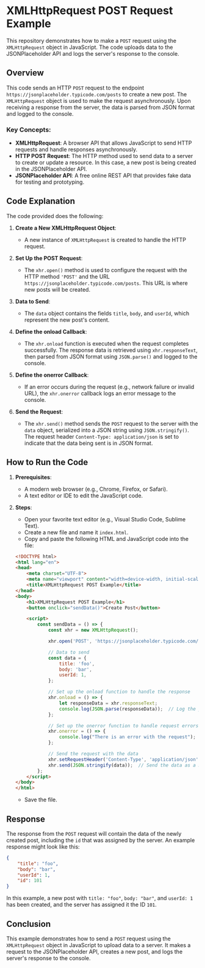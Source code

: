 # XMLHttpRequest POST Request Example

This repository demonstrates how to make a `POST` request using the `XMLHttpRequest` object in JavaScript. The code uploads data to the JSONPlaceholder API and logs the server's response to the console.

## Overview

This code sends an HTTP `POST` request to the endpoint `https://jsonplaceholder.typicode.com/posts` to create a new post. The `XMLHttpRequest` object is used to make the request asynchronously. Upon receiving a response from the server, the data is parsed from JSON format and logged to the console.

### Key Concepts:
- **XMLHttpRequest**: A browser API that allows JavaScript to send HTTP requests and handle responses asynchronously.
- **HTTP POST Request**: The HTTP method used to send data to a server to create or update a resource. In this case, a new post is being created in the JSONPlaceholder API.
- **JSONPlaceholder API**: A free online REST API that provides fake data for testing and prototyping.

## Code Explanation

The code provided does the following:

1. **Create a New XMLHttpRequest Object**:
   - A new instance of `XMLHttpRequest` is created to handle the HTTP request.

2. **Set Up the POST Request**:
   - The `xhr.open()` method is used to configure the request with the HTTP method `'POST'` and the URL `https://jsonplaceholder.typicode.com/posts`. This URL is where new posts will be created.
   
3. **Data to Send**:
   - The `data` object contains the fields `title`, `body`, and `userId`, which represent the new post's content.
   
4. **Define the onload Callback**:
   - The `xhr.onload` function is executed when the request completes successfully. The response data is retrieved using `xhr.responseText`, then parsed from JSON format using `JSON.parse()` and logged to the console.

5. **Define the onerror Callback**:
   - If an error occurs during the request (e.g., network failure or invalid URL), the `xhr.onerror` callback logs an error message to the console.

6. **Send the Request**:
   - The `xhr.send()` method sends the `POST` request to the server with the `data` object, serialized into a JSON string using `JSON.stringify()`. The request header `Content-Type: application/json` is set to indicate that the data being sent is in JSON format.

## How to Run the Code

1. **Prerequisites**:
   - A modern web browser (e.g., Chrome, Firefox, or Safari).
   - A text editor or IDE to edit the JavaScript code.

2. **Steps**:
   - Open your favorite text editor (e.g., Visual Studio Code, Sublime Text).
   - Create a new file and name it `index.html`.
   - Copy and paste the following HTML and JavaScript code into the file:

   ```html
   <!DOCTYPE html>
   <html lang="en">
   <head>
       <meta charset="UTF-8">
       <meta name="viewport" content="width=device-width, initial-scale=1.0">
       <title>XMLHttpRequest POST Example</title>
   </head>
   <body>
       <h1>XMLHttpRequest POST Example</h1>
       <button onclick="sendData()">Create Post</button>

       <script>
           const sendData = () => {
               const xhr = new XMLHttpRequest();

               xhr.open('POST', 'https://jsonplaceholder.typicode.com/posts', true); // `true` for asynchronous request

               // Data to send
               const data = {
                   title: 'foo',
                   body: 'bar',
                   userId: 1,
               };

               // Set up the onload function to handle the response
               xhr.onload = () => {
                   let responseData = xhr.responseText;
                   console.log(JSON.parse(responseData));  // Log the parsed JSON response
               };

               // Set up the onerror function to handle request errors
               xhr.onerror = () => {
                   console.log("There is an error with the request");
               };

               // Send the request with the data
               xhr.setRequestHeader('Content-Type', 'application/json');  // Set the proper Content-Type header
               xhr.send(JSON.stringify(data));  // Send the data as a JSON string
           };
       </script>
   </body>
   </html>
   ```

   - Save the file.


## Response

The response from the `POST` request will contain the data of the newly created post, including the `id` that was assigned by the server. An example response might look like this:

```json
{
    "title": "foo",
    "body": "bar",
    "userId": 1,
    "id": 101
}
```

In this example, a new post with `title: "foo"`, `body: "bar"`, and `userId: 1` has been created, and the server has assigned it the ID `101`.

## Conclusion

This example demonstrates how to send a `POST` request using the `XMLHttpRequest` object in JavaScript to upload data to a server. It makes a request to the JSONPlaceholder API, creates a new post, and logs the server's response to the console.

